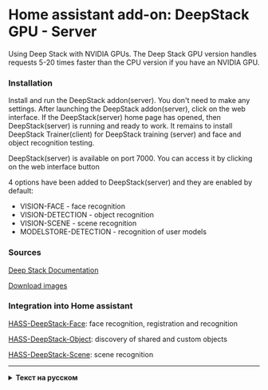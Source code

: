 # Home assistant add-on: DeepStack GPU - Server

Using Deep Stack with NVIDIA GPUs. The Deep Stack GPU version handles requests 5-20 times faster than the CPU version if you have an NVIDIA GPU.

### Installation
Install and run the DeepStack addon(server). You don't need to make any settings. After launching the DeepStack addon(server), click on the web interface. If the DeepStack(server) home page has opened, then DeepStack(server) is running and ready to work. It remains to install DeepStack Trainer(client) for DeepStack training (server) and face and object recognition testing.

DeepStack(server) is available on port 7000. You can access it by clicking on the web interface button

4 options have been added to DeepStack(server) and they are enabled by default:
* VISION-FACE - face recognition
* VISION-DETECTION - object recognition
* VISION-SCENE - scene recognition
* MODELSTORE-DETECTION - recognition of user models


### Sources

[Deep Stack Documentation](https://docs.deepstack.cc)

[Download images](https://registry.hub.docker.com/r/deepquestai/deepstack/tags)


### Integration into Home assistant
[HASS-DeepStack-Face](https://github.com/robmarkcole/HASS-Deepstack-face): face recognition, registration and recognition

[HASS-DeepStack-Object](https://github.com/robmarkcole/HASS-Deepstack-object): discovery of shared and custom objects

[HASS-DeepStack-Scene](https://github.com/robmarkcole/HASS-Deepstack-scene): scene recognition

-----

<details>
  <summary><b>Текст на русском</b></summary>


Использование DeepStack с графическими процессорами NVIDIA. Версия DeepStack GPU обслуживает запросы в 5-20 раз быстрее, чем версия CPU, если у вас графический процессор NVIDIA.


### Установка
Устанавливаем и запускаем аддон DeepStack(сервер). Никаких настроек делать не нужно. После запуска аддона DeepStack(сервер) нажимаем на веб-интерфейс. Если открылась стартовая страница DeepStack(сервер), значит DeepStack(сервер) запущен и готов к работе. Осталось установить DeepStack Trainer(клиент) для обучения DeepStack(сервер) и проверки распознавания лиц и объектов.



</details>
